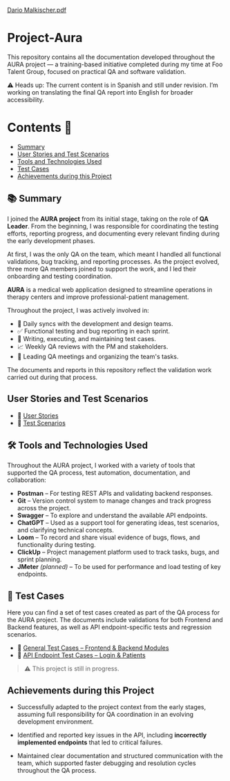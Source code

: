 [Dario Malkischer.pdf](https://github.com/user-attachments/files/20661356/Dario.Malkischer.pdf)
# Project-Aura
This repository contains all the documentation developed throughout the AURA project — a training-based initiative completed during my time at Foo Talent Group, focused on practical QA and software validation.

⚠️ Heads up: The current content is in Spanish and still under revision. I’m working on translating the final QA report into English for broader accessibility.


# Contents 📖

- [Summary](#summary)
- [User Stories and Test Scenarios](#user-stories-and-test-scenarios)
- [Tools and Technologies Used](#-tools-and-technologies-used)
- [Test Cases](#-test-cases)
- [Achievements during this Project](#achievements-during-this-project)




## 📚 Summary

I joined the **AURA project** from its initial stage, taking on the role of **QA Leader**. From the beginning, I was responsible for coordinating the testing efforts, reporting progress, and documenting every relevant finding during the early development phases.

At first, I was the only QA on the team, which meant I handled all functional validations, bug tracking, and reporting processes. As the project evolved, three more QA members joined to support the work, and I led their onboarding and testing coordination.

**AURA** is a medical web application designed to streamline operations in therapy centers and improve professional-patient management.

Throughout the project, I was actively involved in:

- 🔄 Daily syncs with the development and design teams.
- ✅ Functional testing and bug reporting in each sprint.
- 🧪 Writing, executing, and maintaining test cases.
- 📈 Weekly QA reviews with the PM and stakeholders.
- 🤝 Leading QA meetings and organizing the team's tasks.

The documents and reports in this repository reflect the validation work carried out during that process.


##  User Stories and Test Scenarios

- 📄 [User Stories](https://drive.google.com/file/d/1xtlF7jTkjpGEelxs6mkp0xBzNQW-PNNE/view)
- 🧪 [Test Scenarios](https://drive.google.com/file/d/1J8lDR_J574czhqENIHL_8c28UPUUzWJG/view)

## 🛠️ Tools and Technologies Used

Throughout the AURA project, I worked with a variety of tools that supported the QA process, test automation, documentation, and collaboration:

- **Postman** – For testing REST APIs and validating backend responses.
- **Git** – Version control system to manage changes and track progress across the project.
- **Swagger** – To explore and understand the available API endpoints.
- **ChatGPT** – Used as a support tool for generating ideas, test scenarios, and clarifying technical concepts.
- **Loom** – To record and share visual evidence of bugs, flows, and functionality during testing.
- **ClickUp** – Project management platform used to track tasks, bugs, and sprint planning.
- **JMeter** *(planned)* – To be used for performance and load testing of key endpoints.

## 🧪 Test Cases

Here you can find a set of test cases created as part of the QA process for the AURA project. The documents include validations for both Frontend and Backend features, as well as API endpoint-specific tests and regression scenarios.

- 📄 [General Test Cases – Frontend & Backend Modules](https://docs.google.com/spreadsheets/d/11Pt2btOJAoR_dxYvUDvurvwMwlNaof56GFPFB3xoxgQ/edit#gid=1223407872)
- 🔐 [API Endpoint Test Cases – Login & Patients ](https://docs.google.com/spreadsheets/d/13iZLCKn8RXiJruhi1vhGvx-syK5-LnJz3fHHTjgFweI/edit#gid=286828259)

> ⚠️ This project is still in progress. 


##  Achievements during this Project

- Successfully adapted to the project context from the early stages, assuming full responsibility for QA coordination in an evolving development environment.

- Identified and reported key issues in the API, including **incorrectly implemented endpoints** that led to critical failures.
  
- Maintained clear documentation and structured communication with the team, which supported faster debugging and resolution cycles throughout the QA process.
